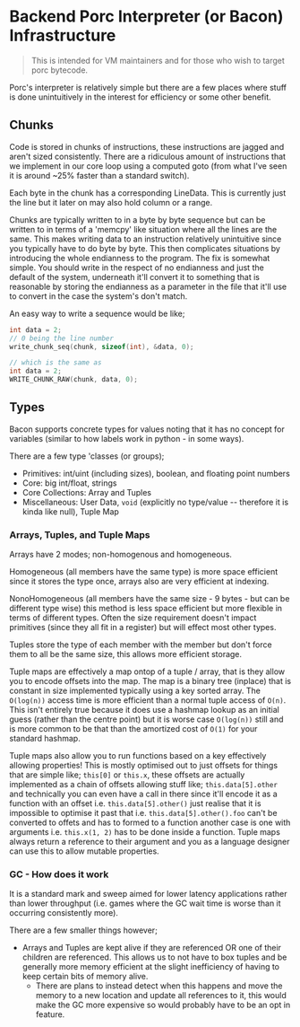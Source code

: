 # Backend Porc Interpreter (or Bacon) Infrastructure

> This is intended for VM maintainers and for those who wish to target porc bytecode.

Porc's interpreter is relatively simple but there are a few places where stuff is done unintuitively in the interest for efficiency or some other benefit.

## Chunks

Code is stored in chunks of instructions, these instructions are jagged and aren't sized consistently.  There are a ridiculous amount of instructions that we implement in our core loop using a computed goto (from what I've seen it is around ~25% faster than a standard switch).

Each byte in the chunk has a corresponding LineData.  This is currently just the line but it later on may also hold column or a range.

Chunks are typically written to in a byte by byte sequence but can be written to in terms of a 'memcpy' like situation where all the lines are the same.  This makes writing data to an instruction relatively unintuitive since you typically have to do byte by byte.  This then complicates situations by introducing the whole endianness to the program.  The fix is somewhat simple.  You should write in the respect of no endianness and just the default of the system, underneath it'll convert it to something that is reasonable by storing the endianness as a parameter in the file that it'll use to convert in the case the system's don't match.

An easy way to write a sequence would be like;

```c
int data = 2;
// 0 being the line number
write_chunk_seq(chunk, sizeof(int), &data, 0);

// which is the same as
int data = 2;
WRITE_CHUNK_RAW(chunk, data, 0);
```

## Types

Bacon supports concrete types for values noting that it has no concept for variables (similar to how labels work in python - in some ways).

There are a few type 'classes (or groups);

- Primitives: int/uint (including sizes), boolean, and floating point numbers
- Core: big int/float, strings
- Core Collections: Array and Tuples
- Miscellaneous: User Data, `void` (explicitly no type/value -- therefore it is kinda like null), Tuple Map

### Arrays, Tuples, and Tuple Maps

Arrays have 2 modes; non-homogenous and homogeneous.

Homogeneous (all members have the same type) is more space efficient since it stores the type once, arrays also are very efficient at indexing.

NonoHomogeneous (all members have the same size - 9 bytes - but can be different type wise) this method is less space efficient but more flexible in terms of different types.  Often the size requirement doesn't impact primitives (since they all fit in a register) but will effect most other types.

Tuples store the type of each member with the member but don't force them to all be the same size, this allows more efficient storage.

Tuple maps are effectively a map ontop of a tuple / array, that is they allow you to encode offsets into the map.  The map is a binary tree (inplace) that is constant in size implemented typically using a key sorted array.  The `O(log(n))` access time is more efficient than a normal tuple access of `O(n)`.  This isn't entirely true because it does use a hashmap lookup as an initial guess (rather than the centre point) but it is worse case `O(log(n))` still and is more common to be that than the amortized cost of `O(1)` for your standard hashmap.

Tuple maps also allow you to run functions based on a key effectively allowing properties!  This is mostly optimised out to just offsets for things that are simple like; `this[0]` or `this.x`, these offsets are actually implemented as a chain of offsets allowing stuff like; `this.data[5].other` and technically you can even have a call in there since it'll encode it as a function with an offset i.e. `this.data[5].other()` just realise that it is impossible to optimise it past that i.e. `this.data[5].other().foo` can't be converted to offets and has to formed to a function another case is one with arguments i.e. `this.x(1, 2)` has to be done inside a function.  Tuple maps always return a reference to their argument and you as a language designer can use this to allow mutable properties.

### GC - How does it work

It is a standard mark and sweep aimed for lower latency applications rather than lower throughput (i.e. games where the GC wait time is worse than it occurring consistently more).

There are a few smaller things however;

- Arrays and Tuples are kept alive if they are referenced OR one of their children are referenced.  This allows us to not have to box tuples and be generally more memory efficient at the slight inefficiency of having to keep certain bits of memory alive.
  - There are plans to instead detect when this happens and move the memory to a new location and update all references to it, this would make the GC more expensive so would probably have to be an opt in feature.
